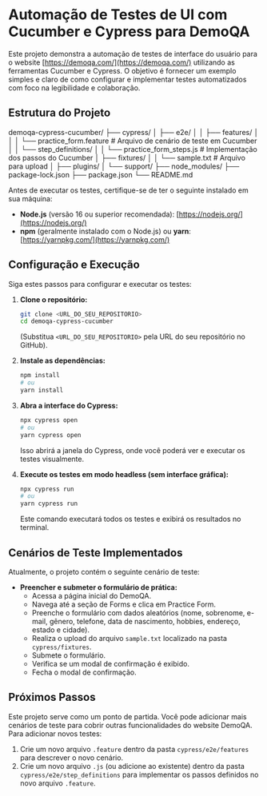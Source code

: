 # Automação de Testes de UI com Cucumber e Cypress para DemoQA

Este projeto demonstra a automação de testes de interface do usuário para o website [https://demoqa.com/](https://demoqa.com/) utilizando as ferramentas Cucumber e Cypress. O objetivo é fornecer um exemplo simples e claro de como configurar e implementar testes automatizados com foco na legibilidade e colaboração.

## Estrutura do Projeto
demoqa-cypress-cucumber/
├── cypress/
│   ├── e2e/
│   │   ├── features/
│   │   │   └── practice_form.feature  # Arquivo de cenário de teste em Cucumber
│   │   └── step_definitions/
│   │       └── practice_form_steps.js # Implementação dos passos do Cucumber
│   ├── fixtures/
│   │   └── sample.txt                # Arquivo para upload
│   ├── plugins/
│   └── support/
├── node_modules/
├── package-lock.json
├── package.json
└── README.md

Antes de executar os testes, certifique-se de ter o seguinte instalado em sua máquina:

* **Node.js** (versão 16 ou superior recomendada): [https://nodejs.org/](https://nodejs.org/)
* **npm** (geralmente instalado com o Node.js) ou **yarn**: [https://yarnpkg.com/](https://yarnpkg.com/)

## Configuração e Execução

Siga estes passos para configurar e executar os testes:

1.  **Clone o repositório:**
    ```bash
    git clone <URL_DO_SEU_REPOSITORIO>
    cd demoqa-cypress-cucumber
    ```
    (Substitua `<URL_DO_SEU_REPOSITORIO>` pela URL do seu repositório no GitHub).

2.  **Instale as dependências:**
    ```bash
    npm install
    # ou
    yarn install
    ```

3.  **Abra a interface do Cypress:**
    ```bash
    npx cypress open
    # ou
    yarn cypress open
    ```
    Isso abrirá a janela do Cypress, onde você poderá ver e executar os testes visualmente.

4.  **Execute os testes em modo headless (sem interface gráfica):**
    ```bash
    npx cypress run
    # ou
    yarn cypress run
    ```
    Este comando executará todos os testes e exibirá os resultados no terminal.

## Cenários de Teste Implementados

Atualmente, o projeto contém o seguinte cenário de teste:

* **Preencher e submeter o formulário de prática:**
    * Acessa a página inicial do DemoQA.
    * Navega até a seção de Forms e clica em Practice Form.
    * Preenche o formulário com dados aleatórios (nome, sobrenome, e-mail, gênero, telefone, data de nascimento, hobbies, endereço, estado e cidade).
    * Realiza o upload do arquivo `sample.txt` localizado na pasta `cypress/fixtures`.
    * Submete o formulário.
    * Verifica se um modal de confirmação é exibido.
    * Fecha o modal de confirmação.

## Próximos Passos

Este projeto serve como um ponto de partida. Você pode adicionar mais cenários de teste para cobrir outras funcionalidades do website DemoQA. Para adicionar novos testes:

1.  Crie um novo arquivo `.feature` dentro da pasta `cypress/e2e/features` para descrever o novo cenário.
2.  Crie um novo arquivo `.js` (ou adicione ao existente) dentro da pasta `cypress/e2e/step_definitions` para implementar os passos definidos no novo arquivo `.feature`.
